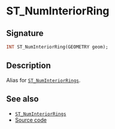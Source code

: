 # ST_NumInteriorRing

## Signature

```sql
INT ST_NumInteriorRing(GEOMETRY geom);
```

## Description

Alias for [`ST_NumInteriorRings`](../ST_NumInteriorRings).

## See also

* [`ST_NumInteriorRings`](../ST_NumInteriorRings)
* <a href="https://github.com/orbisgis/h2gis/blob/master/h2gis-functions/src/main/java/org/h2gis/functions/spatial/properties/ST_NumInteriorRing.java" target="_blank">Source code</a>
